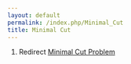 ```yaml
---
layout: default
permalink: /index.php/Minimal_Cut
title: Minimal Cut
---
```

1. Redirect [Minimal Cut Problem](Minimal_Cut_Problem)